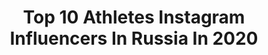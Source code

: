 ---
title: Top 10 Athletes Instagram Influencers In Russia In 2020
description: >-
  Find top athletes Instagram influencers in Russia in 2020. Most popular hashtags: #training #sport #instagood.
platform: Instagram
hits: 137
text_top: Discover the top-rated Instagram accounts on inBeat.
text_bottom: Our database aggregates 137 Instagram influencers like this in Russia for you to connect with.
profiles:
  - username: "m_alimsultanov75"
    fullname: >-
      Muhammad Alimsultanov МС 🇷🇺
    bio: >-
      Athlete
    location: "Russia"
    followers: 4851
    engagement: 729
    commentsToLikes: 0.062123
    id: ckap4owxp87ty0i78n7pfmwdr
    verified: false
    hashtags: "#akhmatboxing, #russianboxingfederation, #grozny, #moscow"
  - username: "sarkar.shaina"
    fullname: >-
      Shaina Sarkar
    bio: >-
      Athlete
    location: "Russia"
    followers: 108473
    engagement: 85
    commentsToLikes: 0.027231
    id: ck137ey6nb7ks0i19peo5p8gn
    verified: false
    hashtags: "#happiness, #beauty, #festivalseason, #delhi"
  - username: "krapivnikov11"
    fullname: >-
      ᴅᴀɴɪɪʟ ᴋʀᴀᴘɪᴠɴɪᴋᴏᴠ
    bio: >-
      ⚽️|footballer 🔥|Nike athlete/@nikefootball 💰|Реклама krapivnikov@didenok.com 🎥|YouTube канал Krap_team Залетаем по ссылке👇🏽
    location: "Russia"
    followers: 692598
    engagement: 740
    commentsToLikes: 0.044127
    id: ck6u76zavju7g0j71op94o31x
    verified: false
    hashtags: "#lglifeisgood, #lifeisgood, #lgxchapurin, #teamnike"
  - username: "dmitry_aliev"
    fullname: >-
      Dmitriy Aliev
    bio: >-
      From Russia 🇷🇺 Olympic athlete 2018. National - 🥉🥇 European -🥈🥇 JGPF - 🥇 JWC - 🥈 Youth Olympic - 🥉🥇 📧 / dimaaliev010699@gmail.com #teamrukavicin
    location: "Russia"
    followers: 32018
    engagement: 1570
    commentsToLikes: 0.027113
    id: ck8sysefyltq00j7866bum5tl
    verified: true
    hashtags: "#csgo, #isu, #rostelecomcup2019, #skateamerica2019"
  - username: "archie.aroyan"
    fullname: >-
      Archie Aroyan
    bio: >-
      Athlete Freerunning Parkour FIG Parkour Worldcup 🥇 World Urban Games 🥇 @rizu.project evgeny.aroyan@mail.ru English subtitles 👇
    location: "Russia"
    followers: 55261
    engagement: 1137
    commentsToLikes: 0.016252
    id: ck0u0hm5ktq2v0i195svyw5a1
    verified: false
    hashtags: "#training, #amazing, #houseofhighlights, #instagood"
  - username: "volkov_alex"
    fullname: >-
      Alexander Volkov
    bio: >-
      • UFC Heavyweight fighter • Part of @toyotarussia • Record 32-8 , 21 wins by TKO •Athlete @fightwear
    location: "Russia"
    followers: 225318
    engagement: 560
    commentsToLikes: 0.020985
    id: ck6u7fufgl9i70j71aeie1g3q
    verified: true
    hashtags: "#teamstrela, #fightwearru, #ufcrussia, #toyotarussia"
  - username: "jordanlarsson23"
    fullname: >-
      Jordan Larsson
    bio: >-
      Football player for Spartak Moscow 🔴⚪️⚽️ Nike Athlete
    location: "Russia"
    followers: 70996
    engagement: 1124
    commentsToLikes: 0.014167
    id: ck55ntger6xvf0i116sz15gzg
    verified: true
    hashtags: "#iwasntreadyforthehill, #blackouttuesday, #3pointsinthe"
  - username: "tulyakova_d"
    fullname: >-
      𝕯𝖆𝖗𝖎𝖆
    bio: >-
      Karate Athlete 🥋 National Team Russia 🇷🇺 @adidasrussia athlete
    location: "Russia"
    followers: 47804
    engagement: 1465
    commentsToLikes: 0.014391
    id: ck14kzgmbs3jy0i19t6dow856
    verified: false
    hashtags: "#yugsport, #sport, #enjoy, #sochi"
  - username: "kulichenko_elena"
    fullname: >-
      KULICHENKO ELENA
    bio: >-
      Track & Field athlete 🇷🇺 High jump | Moscow, Russia
    location: "Russia"
    followers: 9935
    engagement: 1702
    commentsToLikes: 0.019895
    id: ck8tdsavc4l970j78nfxeqfpj
    verified: false
    hashtags: "#run, #runninggirl, #runnersrussia, #trackandfield"
  - username: "nifontova13"
    fullname: >-
      Anastasiya Nifontova
    bio: >-
      🏍️ РАЛЛИ РЕЙДЫ / DAKAR 🇷🇺 🏆World Cup FIM WINNER 2015 🚩@toyotapushthelimit athlete 🚩MOTUL athlete 🚩Red Bull athlete по сотрудничеству в лс
    location: "Russia"
    followers: 36546
    engagement: 722
    commentsToLikes: 0.037968
    id: ck5py6ikeujyl0i11ggi38wz3
    verified: false
    hashtags: "#rav4, #toyotateamrussia, #showmustgoon, #michelinxicesnow"
---